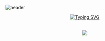 ![header](https://capsule-render.vercel.app/api?type=waving&color=gradient&customColorList=10,11&height=300&section=header&text=yakcom&fontSize=80&fontAlignY=35&descAlignY=55&animation=fadeIn&desc=Ilya%20Miller&fontColor=c9d1d9)

<p align="center">
  <a href="https://git.io/typing-svg"><img src="https://readme-typing-svg.herokuapp.com?font=Fira+Code&size=35&duration=2000&pause=10000&color=A67635&center=true&vCenter=true&width=1000&lines=Welcome+to+my+GitHub+profile" alt="Typing SVG" /></a>
  <br><br><br>
  <img src="https://streak-stats.demolab.com/?user=DenverCoder1&theme=dark" />
</p>




